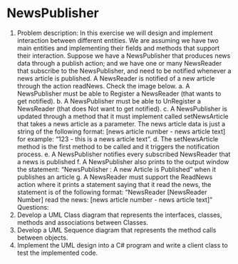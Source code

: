# NewsPublisher

1.	Problem description:
In this exercise we will design and implement interaction between different entities.
We are assuming we have two main entities and implementing their fields and methods that support their interaction. 
Suppose we have a NewsPublisher that produces news data through a publish action; and we have one or many NewsReader that subscribe to the NewsPublisher, and need to be notified whenever a news article is published. A NewsReader is notified of a new article through the action readNews. Check the image below.
a.	A NewsPublisher must be able to Register a NewsReader (that wants to get notified).
b.	A NewsPublisher must be able to UnRegister a NewsReader (that does Not want to get notified).
c.	A NewsPublisher is updated through a method that it must implement called setNewsArticle that takes a news article as a parameter. The news article data is just a string of the following format: [news article number - news article text] for example: “123 - this is a news article text”.
d.	The setNewsArticle method is the first method to be called and it triggers the notification process.
e.	A NewsPublisher notifies every subscribed NewsReader that a news is published
f.	A NewsPublisher also prints to the output window the statement: 
“NewsPublisher : A new Article is Published” when it publishes an article
g.	A NewsReader must support the ReadNews action where it prints a statement saying that it read the news, the statement is of the following format: “NewsReader [NewsReader Number] read the news: [news article number - news article text]”
Questions:
1.	Develop a UML Class diagram that represents the interfaces, classes, methods and associations between Classes.
2.	Develop a UML Sequence diagram that represents the method calls between objects.
3.	Implement the UML design into a C# program and write a client class to test the implemented code.
